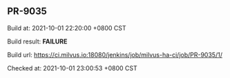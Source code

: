 <h2><a name="pr-9035" class="anchor" href="#pr-9035" rel="nofollow" aria-hidden="true"><span class="octicon octicon-link"></span></a>PR-9035</h2>

<p>Build at: 2021-10-01 22:20:00 +0800 CST</p>

<p>Build result: <strong>FAILURE</strong></p>

<p>Build url: <a href="https://ci.milvus.io:18080/jenkins/job/milvus-ha-ci/job/PR-9035/1/" rel="nofollow">https://ci.milvus.io:18080/jenkins/job/milvus-ha-ci/job/PR-9035/1/</a></p>

<p>Checked at: 2021-10-01 23:00:53 +0800 CST</p>

